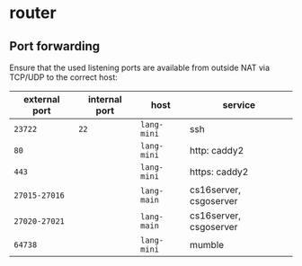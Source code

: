 router
======


Port forwarding
---------------

Ensure that the used listening ports are available from outside NAT via TCP/UDP to the correct host:

| external port | internal port | host          | service |
| ------------- | ------------- | ------------- | ------- |
| `23722`       | `22`          | `lang-mini`   | ssh |
| `80`          |               | `lang-mini`   | http: caddy2 |
| `443`         |               | `lang-mini`   | https: caddy2 |
| `27015-27016` |               | `lang-main`   | cs16server, csgoserver |
| `27020-27021` |               | `lang-main`   | cs16server, csgoserver |
| `64738`       |               | `lang-mini`   | mumble |
